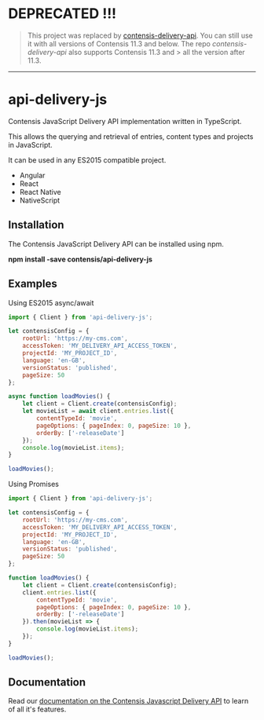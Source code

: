 # DEPRECATED !!! 
> This project was replaced by [contensis-delivery-api](https://github.com/contensis/contensis-delivery-api).
> You can still use it with all versions of Contensis 11.3 and below. The repo *contensis-delivery-api* also supports Contensis 11.3 and > all the version after 11.3.
---

# api-delivery-js
Contensis JavaScript Delivery API implementation written in TypeScript.

This allows the querying and retrieval of entries, content types and projects in JavaScript.

It can be used in any ES2015 compatible project.
* Angular
* React
* React Native
* NativeScript

## Installation

The Contensis JavaScript Delivery API can be installed using npm.

**npm install -save contensis/api-delivery-js**

## Examples

Using ES2015 async/await

```js
import { Client } from 'api-delivery-js';

let contensisConfig = { 
	rootUrl: 'https://my-cms.com',
	accessToken: 'MY_DELIVERY_API_ACCESS_TOKEN',
	projectId: 'MY_PROJECT_ID',
	language: 'en-GB',
	versionStatus: 'published',
	pageSize: 50
};

async function loadMovies() {
	let client = Client.create(contensisConfig);
	let movieList = await client.entries.list({
		contentTypeId: 'movie',
		pageOptions: { pageIndex: 0, pageSize: 10 },
		orderBy: ['-releaseDate']
	});
	console.log(movieList.items);
}

loadMovies();
```

Using Promises
```js
import { Client } from 'api-delivery-js';

let contensisConfig = { 
	rootUrl: 'https://my-cms.com',
	accessToken: 'MY_DELIVERY_API_ACCESS_TOKEN',
	projectId: 'MY_PROJECT_ID',
	language: 'en-GB',
	versionStatus: 'published',
	pageSize: 50
};

function loadMovies() {
	let client = Client.create(contensisConfig);
	client.entries.list({
		contentTypeId: 'movie',
		pageOptions: { pageIndex: 0, pageSize: 10 },
		orderBy: ['-releaseDate']
	}).then(movieList => {
		console.log(movieList.items);
	});
}

loadMovies();
```

## Documentation

Read our [documentation on the Contensis Javascript Delivery API](https://developer.zengenti.com/contensis/api/delivery/js/) to learn of all it's features.
